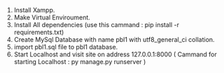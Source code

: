1. Install Xampp.
2. Make Virtual Enviroument.
3. Install All dependencies (use this cammand : pip install -r requirements.txt)
4. Create MySql Database with name pbl1 with utf8_general_ci collation.
5. import pbl1.sql file to pbl1 database.
6. Start Localhost and visit site on address 127.0.0.1:8000 ( Cammand for starting Localhost : py manage.py runserver )
